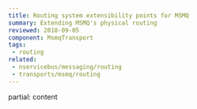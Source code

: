 ```yaml
---
title: Routing system extensibility points for MSMQ
summary: Extending MSMQ's physical routing 
reviewed: 2018-09-05
component: MsmqTransport
tags:
 - routing
related:
 - nservicebus/messaging/routing
 - transports/msmq/routing
---
```


partial: content